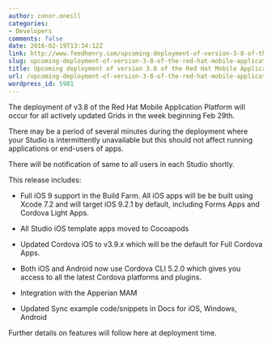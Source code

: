 ```yaml
---
author: conor.oneill
categories:
- Developers
comments: false
date: 2016-02-19T13:34:12Z
link: http://www.feedhenry.com/upcoming-deployment-of-version-3-8-of-the-red-hat-mobile-application-platform/
slug: upcoming-deployment-of-version-3-8-of-the-red-hat-mobile-application-platform
title: Upcoming deployment of version 3.8 of the Red Hat Mobile Application Platform
url: /upcoming-deployment-of-version-3-8-of-the-red-hat-mobile-application-platform/
wordpress_id: 5981
---
```


The deployment of v3.8 of the Red Hat Mobile Application Platform will occur for all actively updated Grids in the week beginning Feb 29th.

There may be a period of several minutes during the deployment where your Studio is intermittently unavailable but this should not affect running applications or end-users of apps.

There will be notification of same to all users in each Studio shortly.

This release includes:




    
  * Full iOS 9 support in the Build Farm. All iOS apps will be be built using Xcode 7.2 and will target iOS 9.2.1 by default, including Forms Apps and Cordova Light Apps.

    
  * All Studio iOS template apps moved to Cocoapods

    
  * Updated Cordova iOS to v3.9.x which will be the default for Full Cordova Apps.

    
  * Both iOS and Android now use Cordova CLI 5.2.0 which gives you access to all the latest Cordova platforms and plugins.

    
  * Integration with the Apperian MAM

    
  * Updated Sync example code/snippets in Docs for iOS, Windows, Android



Further details on features will follow here at deployment time.
